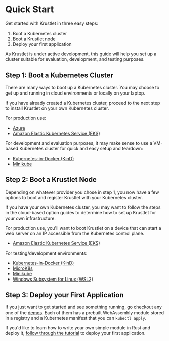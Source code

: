 # Quick Start

Get started with Krustlet in three easy steps:

1. Boot a Kubernetes cluster
2. Boot a Krustlet node
3. Deploy your first application

As Krustlet is under active development, this guide will help you set up a
cluster suitable for evaluation, development, and testing purposes.

## Step 1: Boot a Kubernetes Cluster

There are many ways to boot up a Kubernetes cluster. You may choose to get up
and running in cloud environments or locally on your laptop.

If you have already created a Kubernetes cluster, proceed to the next step to
install Krustlet on your own Kubernetes cluster.

For production use:

- [Azure](../howto/krustlet-on-azure.md)
- [Amazon Elastic Kubernetes Service (EKS)](../howto/kubernetes-on-eks.md)

For development and evaluation purposes, it may make sense to use a VM-based
Kubernetes cluster for quick and easy setup and teardown:

- [Kubernetes-in-Docker (KinD)](../howto/kubernetes-on-kind.md)
- [Minikube](../howto/kubernetes-on-minikube.md)

## Step 2: Boot a Krustlet Node

Depending on whatever provider you chose in step 1, you now have a few options
to boot and register Krustlet with your Kubernetes cluster.

If you have your own Kubernetes cluster, you may want to follow the steps in the
cloud-based option guides to determine how to set up Krustlet for your own
infrastructure.

For production use, you'll want to boot Krustlet on a device that can start a
web server on an IP accessible from the Kubernetes control plane.

- [Amazon Elastic Kubernetes Service (EKS)](../howto/krustlet-on-eks.md)

For testing/development environments:

- [Kubernetes-in-Docker (KinD)](../howto/krustlet-on-kind.md)
- [MicroK8s](../howto/krustlet-on-microk8s.md)
- [Minikube](../howto/krustlet-on-minikube.md)
- [Windows Subsystem for Linux (WSL2)](../howto/krustlet-on-wsl2.md)

## Step 3: Deploy your First Application

If you just want to get started and see something running, go checkout any one
of the [demos](../../demos). Each of them has a prebuilt WebAssembly module
stored in a registry and a Kubernetes manifest that you can `kubectl apply`.

If you'd like to learn how to write your own simple module in Rust and deploy
it, [follow through the tutorial](tutorial01.md) to deploy your first
application.

[development guide]: ../community/developers.md
